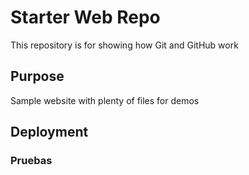 # Starter Web Repo

This repository is for showing how Git and GitHub work

## Purpose

Sample website with plenty of files for demos

## Deployment

### Pruebas